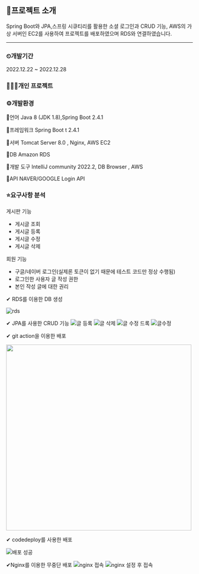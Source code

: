 ## 📃프로젝트 소개
Spring Boot와 JPA,스프링 시큐티리를 활용한 소셜 로그인과 CRUD 기능, AWS의 가상 서버인 EC2를 사용하여 프로젝트를 배포하였으며 RDS와 연결하였습니다. 
***

### ⏲개발기간
2022.12.22 ~ 2022.12.28

### 🧑‍🤝‍🧑개인 프로젝트

### ⚙개발환경
🔹언어 Java 8 (JDK 1.8),Spring Boot 2.4.1

🔹프레임워크 Spring Boot t 2.4.1

🔹서버 Tomcat Server 8.0 , Nginx, AWS EC2

🔹DB	Amazon RDS

🔹개발 도구 IntelliJ community 2022.2, DB Browser , AWS

🔹API NAVER/GOOGLE Login API

### ⭐요구사항 분석

게시판 기능

- 게시글 조회
- 게시글 등록
- 게시글 수정
- 게시글 삭제

회원 기능

- 구글/네이버 로그인(실제론 토큰이 없기 때문에 테스트 코드만 정상 수행됨)
- 로그인한 사용자 글 작성 권한
- 본인 작성 글에 대한 권리

✔ RDS를 이용한 DB 생성

![rds](https://user-images.githubusercontent.com/103393439/209842368-281008a3-1088-4575-a3ce-a65d4436f795.jpg)

✔ JPA를 사용한 CRUD 기능
![글 등록](https://user-images.githubusercontent.com/103393439/209836164-84bb3edc-a7f0-421f-ab95-62ff3d02c39a.jpg)
![글 삭제](https://user-images.githubusercontent.com/103393439/209836174-894ddf61-d7ae-4af4-8c89-c07393f08d43.jpg)
![글 수정 드록](https://user-images.githubusercontent.com/103393439/209836184-abdce7e2-3a41-4940-a2b6-62efa00bfdc8.jpg)
![글수정](https://user-images.githubusercontent.com/103393439/209836194-fb93274e-782f-4841-b630-7bc4d24944a6.jpg)


✔ git action을 이용한 배포

<img src="https://user-images.githubusercontent.com/103393439/209840128-dd687e71-d61d-4c1d-ad8d-a3b019627b38.jpg" width="500" />

✔ codedeploy를 사용한 배포 

![배포 성공](https://user-images.githubusercontent.com/103393439/209836138-d8bf815f-1403-4f47-882a-c8d3bff49576.jpg)

✔Nginx를 이용한 무중단 배포
![nginx 접속](https://user-images.githubusercontent.com/103393439/209839963-c42c8ad1-d0dd-4392-a9fb-42aceeb68c88.jpg)
![nginx 설정 후 접속](https://user-images.githubusercontent.com/103393439/209840066-172287c2-ff54-4990-9863-558e64cfcaf2.jpg)

